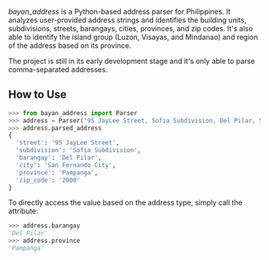 *bayan_address* is a Python-based address parser for Philippines. It analyzes user-provided address strings and identifies the building units, subdivisions, streets, barangays, cities, provinces, and zip codes. It's also able to identify the island group (Luzon, Visayas, and Mindanao) and region of the address based on its province.

The project is still in its early development stage and it's only able to parse comma-separated addresses.

## How to Use
```python
>>> from bayan_address import Parser
>>> address = Parser("95 JayLee Street, Sofia Subdivision, Del Pilar, San Fernando City, Pampanga, 2000")
>>> address.parsed_address
{
  'street': '95 JayLee Street', 
  'subdivision': 'Sofia Subdivision', 
  'barangay': 'Del Pilar', 
  'city': 'San Fernando City', 
  'province': 'Pampanga', 
  'zip_code': '2000'
}
```
To directly access the value based on the address type, simply call the attribute:
```python
>>> address.barangay
'Del Pilar'
>>> address.province
'Pampanga'
```
